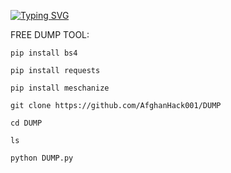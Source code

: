[![Typing SVG](https://readme-typing-svg.demolab.com?font=Fira+Code&size=30&pause=1000&color=F70000&background=00FFEB&width=435&lines=FREE+DUMPING+TOOLS;ENJOY+ALL+%E2%9C%85)](https://git.io/typing-svg)


FREE DUMP TOOL:
```
pip install bs4

pip install requests

pip install meschanize

git clone https://github.com/AfghanHack001/DUMP

cd DUMP

ls

python DUMP.py

```
